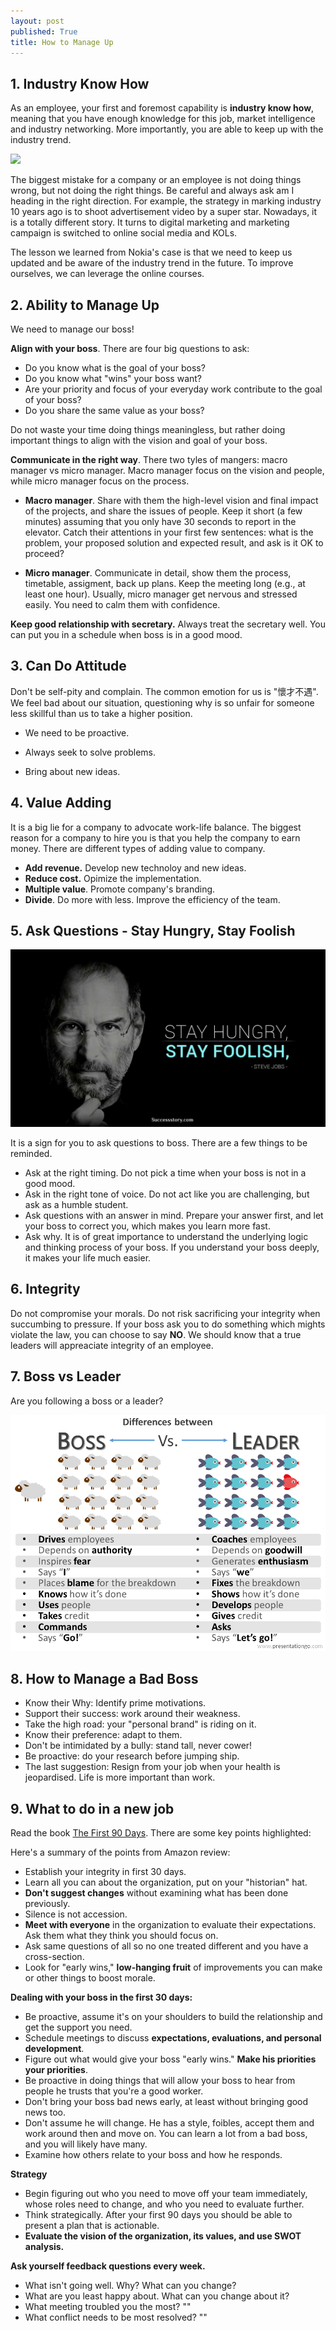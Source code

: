 ```yaml
---
layout: post
published: True
title: How to Manage Up
---
```


## 1. Industry Know How

As an employee, your first and foremost capability is **industry know how**, meaning that you have enough knowledge for this job,  market intelligence and industry networking. More importantly, you are able to keep up with the industry trend. 


<div class="img-div-any-width" markdown="0">
  <image src="/images/nokia.png"/>
  <br />
</div>


<!--more-->


The biggest mistake for a company or an employee is not doing things wrong, but not doing the right things. Be careful and always ask am I heading in the right direction. For example, the strategy in marking industry 10 years ago is to shoot advertisement video by a super star. Nowadays, it is a totally different story. It turns to digital marketing and marketing campaign is switched to online social media and KOLs.

The lesson we learned from Nokia's case is that we need to keep us updated and be aware of the industry trend in the future. To improve ourselves, we can leverage the online courses.  



## 2. Ability to Manage Up

We need to manage our boss! 

**Align with your boss**. There are four big questions to ask:

- Do you know what is the goal of your boss?
- Do you know what "wins" your boss want?
- Are your priority and focus of your everyday work contribute to the goal of your boss?
- Do you share the same value as your boss?

Do not waste your time doing things meaningless, but rather doing important things to align with the vision and goal of your boss. 



**Communicate in the right way**. There two tyles of mangers: macro manager vs micro manager. Macro manager focus on the vision and people, while micro manager focus on the process. 

- **Macro manager**. Share with them the high-level vision and final impact of the projects, and share the issues of people. Keep it short (a few minutes) assuming that you only have 30 seconds to report in the elevator. Catch their attentions in your first few sentences: what is the problem, your proposed solution and expected result, and ask is it OK to proceed?

- **Micro manager**. Communicate in detail, show them the process, timetable, assigment, back up plans. Keep the meeting long (e.g., at least one hour). Usually, micro manager get nervous and stressed easily. You need to calm them with confidence. 

  

**Keep good relationship with secretary.** Always treat the secretary well. You can put you in a schedule when boss is in a good mood. 



## 3. Can Do Attitude

Don't be self-pity and complain. The common emotion for us is "懷才不遇". We feel bad about our situation,  questioning why is so unfair for someone less skillful than us to take a higher position. 

- We need to be proactive. 

- Always seek to solve problems. 

- Bring about new ideas. 



## 4. Value Adding

It is a big lie for a company to advocate work-life balance. The biggest reason for a company to hire you is that you help the company to earn money. There are different types of adding value to company.

- **Add revenue.** Develop new technoloy and new ideas. 
- **Reduce cost.** Opimize the implementation. 
- **Multiple value**. Promote company's branding.
- **Divide**.  Do more with less. Improve the efficiency of the team. 



## 5. Ask Questions - Stay Hungry, Stay Foolish

![steve](https://raw.githubusercontent.com/quincyliang/quincyliang.github.io/master/assets/_posts/steve.jpg  "steve")

It is a sign for you to ask questions to boss. There are a few things to be reminded. 

  - Ask at the right timing.  Do not pick a time when your boss is not in a good mood. 
  - Ask in the right tone of voice. Do not act like you are challenging, but ask as a humble student. 
  - Ask questions with an answer in mind. Prepare your answer first, and let your boss to correct you, which makes you learn more fast. 
  - Ask why. It is of great importance to understand the underlying logic and thinking process of your boss.   If you understand your boss deeply, it makes your life much easier. 



## 6. Integrity 

Do not compromise your morals. Do not risk sacrificing your integrity when succumbing to pressure. If your boss ask you to do something which mights violate the law, you can choose to say **NO**. We should know that a true leaders will appreaciate integrity of an employee. 



## 7. Boss vs Leader

Are you following a boss or a leader?

![boss](https://raw.githubusercontent.com/quincyliang/quincyliang.github.io/master/assets/_posts/boss_leader.png  "boss")



## 8. How to Manage a Bad Boss

- Know their Why: Identify prime motivations.
- Support their success: work around their weakness.
- Take the high road: your "personal brand" is riding on it. 
- Know their preference: adapt to them.
- Don't be intimidated by a bully: stand tall, never cower!
- Be proactive: do your research before jumping ship.
- The last suggestion: Resign from your job when your health is jeopardised. Life is more important than work. 



## 9. What to do in a new job

Read the book [The First 90 Days](https://www.amazon.com/First-90-Days-Strategies-Expanded/dp/1422188612). There are some key points highlighted:

Here's a summary of the points from Amazon review:
- Establish your integrity in first 30 days.
- Learn all you can about the organization, put on your "historian" hat.
- **Don't suggest changes** without examining what has been done previously.
- Silence is not accession.
- **Meet with everyone** in the organization to evaluate their expectations. Ask them what they think you should focus on.
- Ask same questions of all so no one treated different and you have a cross-section.
- Look for "early wins," **low-hanging fruit** of improvements you can make or other things to boost morale.

**Dealing with your boss in the first 30 days:**
- Be proactive, assume it's on your shoulders to build the relationship and get the support you need.
- Schedule meetings to discuss **expectations, evaluations, and personal development**.
- Figure out what would give your boss "early wins." **Make his priorities your priorities**.
- Be proactive in doing things that will allow your boss to hear from people he trusts that you're a good worker.
- Don't bring your boss bad news early, at least without bringing good news too.
- Don't assume he will change. He has a style, foibles, accept them and work around then and move on. You can learn a lot from a bad boss, and you will likely have many.
- Examine how others relate to your boss and how he responds.

**Strategy**

- Begin figuring out who you need to move off your team immediately, whose roles need to change, and who you need to evaluate further.
- Think strategically. After your first 90 days you should be able to present a plan that is actionable.
- **Evaluate the vision of the organization, its values, and use SWOT analysis.**

**Ask yourself feedback questions every week.**

- What isn't going well. Why? What can you change?
- What are you least happy about. What can you change about it?
- What meeting troubled you the most? ""
- What conflict needs to be most resolved? ""

